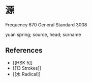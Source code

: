 # 源
Frequency 670
General Standard 3008

yuán
spring; source, head; surname

## References
- [[HSK 5]]
- [[13 Strokes]]
- [[水 Radical]]